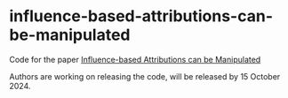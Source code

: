 # influence-based-attributions-can-be-manipulated
Code for the paper [Influence-based Attributions can be Manipulated](https://arxiv.org/abs/2409.05208)

Authors are working on releasing the code, will be released by 15 October 2024.
